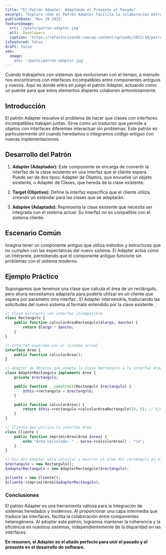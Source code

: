 ```yaml
---
title: "El Patrón Adapter: Adaptando el Presente al Pasado"
excerpt: "Explora cómo el Patrón Adapter facilita la colaboración entre componentes antiguos y modernos en el desarrollo de software. Descubre cómo actúa como un puente, permitiendo que sistemas con interfaces incompatibles trabajen armoniosamente. ¡Adaptando el presente al pasado para una integración eficiente!"
publishDate: 'Nov 29 2023'
featureImage:
  src: '/posts/patron-adapter.jpg'
  alt:  Developers
  caption: 'https://refactorizando.com/wp-content/uploads/2022/10/patron-adapter.jpg'
isFeatured: false
draft: false
seo:
  image:
    src: '/posts/patron-adapter.jpg'
---
```


Cuando trabajamos con sistemas que evolucionan con el tiempo, a menudo nos encontramos con interfaces incompatibles entre componentes antiguos y nuevos. Aquí es donde entra en juego el patrón Adapter, actuando como un puente para que estos elementos dispares colaboren armoniosamente.

## Introducción

El patrón Adapter resuelve el problema de hacer que clases con interfaces incompatibles trabajen juntas. Sirve como un traductor que permite a objetos con interfaces diferentes interactuar sin problemas. Este patrón es particularmente útil cuando heredamos o integramos código antiguo con nuevas implementaciones.

## Desarrollo del Patrón

1. **Adapter (Adaptador):** Este componente se encarga de convertir la interfaz de la clase existente en una interfaz que el cliente espera. Puede ser de dos tipos: Adapter de Objetos, que envuelve un objeto existente, o Adapter de Clases, que hereda de la clase existente.

2. **Target (Objetivo):** Define la interfaz específica que el cliente utiliza, creando un estándar para las clases que se adaptarán.

3. **Adaptee (Adaptado):** Representa la clase existente que necesita ser integrada con el sistema actual. Su interfaz no es compatible con el sistema cliente.

## Escenario Común

Imagina tener un componente antiguo que utiliza métodos y estructuras que no cumplen con las expectativas del nuevo sistema. El Adapter actúa como un intérprete, permitiendo que el componente antiguo funcione sin problemas con el sistema moderno.

## Ejemplo Práctico

Supongamos que tenemos una clase que calcula el área de un rectángulo, pero ahora necesitamos adaptarla para poderla utilizar en un cliente que espera por parametro otra interfaz . El Adapter intervendría, traduciendo las solicitudes del nuevo sistema al formato entendido por la clase existente.

```php
// Clase existente con interfaz incompatible
class Rectangulo {
    public function calcularAreaRectangulo($largo, $ancho) {
        return $largo * $ancho;
    }
}

// Interfaz esperada por el sistema actual
interface Area {
    public function calcularArea();
}

// Adapter de Objetos que adapta la clase Rectangulo a la interfaz Area
class AdapterRectangulo implements Area {
    private $rectangulo;

    public function __construct(Rectangulo $rectangulo) {
        $this->rectangulo = $rectangulo;
    }

    public function calcularArea() {
        return $this->rectangulo->calcularAreaRectangulo(10, 5); // Ejemplo con valores arbitrarios
    }
}

// Cliente que utiliza la interfaz Area
class Cliente {
    public function imprimirArea(Area $area) {
        echo "Área calculada: " . $area->calcularArea() . "\n";
    }
}

// Uso del Adapter para calcular y mostrar el área del rectángulo en el sistema actual
$rectangulo = new Rectangulo();
$adapterRectangulo = new AdapterRectangulo($rectangulo);

$cliente = new Cliente();
$cliente->imprimirArea($adapterRectangulo);
```

### Conclusiones

El patrón Adapter es una herramienta valiosa para la integración de sistemas heredados y modernos. Al proporcionar una capa intermedia que traduce las interfaces, facilita la colaboración entre componentes heterogéneos. Al adoptar este patrón, logramos mantener la coherencia y la eficiencia en nuestros sistemas, independientemente de la disparidad en las interfaces.

**En resumen, el Adapter es el aliado perfecto para unir el pasado y el presente en el desarrollo de software.**
